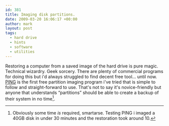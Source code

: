 ```yaml
---
id: 381
title: Imaging disk partitions.
date: 2009-03-20 16:06:17 +00:00
author: mark
layout: post
tags:
  - hard drive
  - hints
  - software
  - utilities
---
```

Restoring a computer from a saved image of the hard drive is pure magic. Technical wizardry. Geek sorcery. There are plenty of commercial programs for doing this but i'd always struggled to find decent free tool&#8230; until now. [PING](http://ping.windowsdream.com/) is the first free partition imaging program i've tried that is simple to follow and straight-forward to use. That's not to say it's novice-friendly but anyone that understands &#8220;partitions&#8221; should be able to create a backup of their system in no time[^fn-sometime].

[^fn-sometime]: Obviously some time _is_ required, smartarse. Testing PING i imaged a 40GB disk in under 30 minutes and the restoration took around 10.
